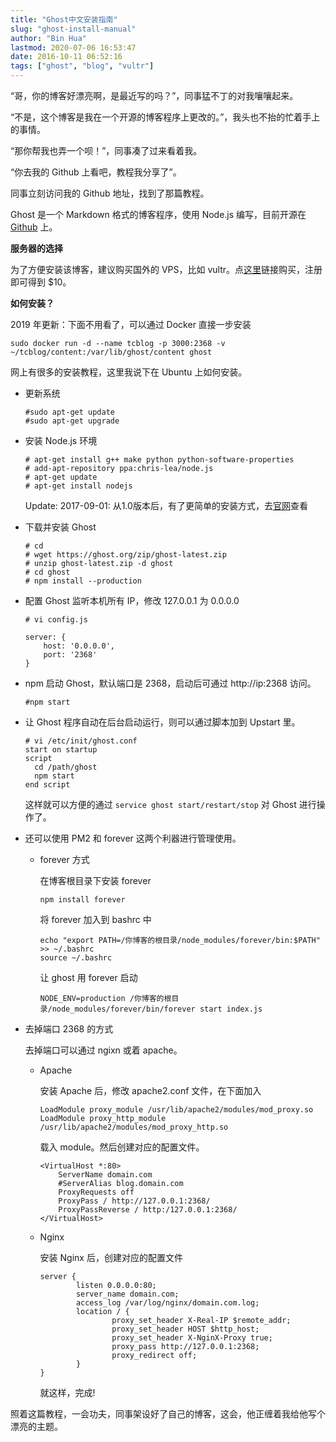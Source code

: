 ```yaml
---
title: "Ghost中文安装指南"
slug: "ghost-install-manual"
author: "Bin Hua"
lastmod: 2020-07-06 16:53:47
date: 2016-10-11 06:52:16
tags: ["ghost", "blog", "vultr"]
---
```


“哥，你的博客好漂亮啊，是最近写的吗？”，同事猛不丁的对我嚷嚷起来。

“不是，这个博客是我在一个开源的博客程序上更改的。”，我头也不抬的忙着手上的事情。

“那你帮我也弄一个呗！”，同事凑了过来看着我。

“你去我的 Github 上看吧，教程我分享了”。

同事立刻访问我的 Github 地址，找到了那篇教程。

Ghost 是一个 Markdown 格式的博客程序，使用 Node.js 编写，目前开源在 [Github](http://github.com/tryghost/ghost) 上。

**服务器的选择**

为了方便安装该博客，建议购买国外的 VPS，比如 vultr。点[这里](https://www.vultr.com/?ref=6870749)链接购买，注册即可得到 $10。

**如何安装？**

2019 年更新：下面不用看了，可以通过 Docker 直接一步安装

```
sudo docker run -d --name tcblog -p 3000:2368 -v ~/tcblog/content:/var/lib/ghost/content ghost
```

网上有很多的安装教程，这里我说下在 Ubuntu 上如何安装。

- 更新系统

    ```
    #sudo apt-get update
    #sudo apt-get upgrade
    ```
    
- 安装 Node.js 环境

    ```
    # apt-get install g++ make python python-software-properties
    # add-apt-repository ppa:chris-lea/node.js
    # apt-get update
    # apt-get install nodejs
    ```
    
    Update: 2017-09-01: 从1.0版本后，有了更简单的安装方式，去[官网](https://docs.ghost.org/docs/install)查看

- 下载并安装 Ghost
    
    ```
    # cd
    # wget https://ghost.org/zip/ghost-latest.zip
    # unzip ghost-latest.zip -d ghost
    # cd ghost
    # npm install --production
    ```
    
- 配置 Ghost 监听本机所有 IP，修改 127.0.0.1 为 0.0.0.0

    ```
    # vi config.js
    
    server: {
        host: '0.0.0.0',
        port: '2368'
    }
    ```
    
- npm 启动 Ghost，默认端口是 2368，启动后可通过 http://ip:2368 访问。

    ```
    #npm start
    ```
    
- 让 Ghost 程序自动在后台启动运行，则可以通过脚本加到 Upstart 里。

    ```
    # vi /etc/init/ghost.conf
    start on startup
    script
      cd /path/ghost
      npm start
    end script
    ```
    
    这样就可以方便的通过 `service ghost start/restart/stop` 对 Ghost 进行操作了。

- 还可以使用 PM2 和 forever 这两个利器进行管理使用。

    - forever 方式

        在博客根目录下安装 forever

        ```
        npm install forever
        ```
        
        将 forever 加入到 bashrc 中

        ```
        echo "export PATH=/你博客的根目录/node_modules/forever/bin:$PATH" >> ~/.bashrc
        source ~/.bashrc
        ```
        
        让 ghost 用 forever 启动

        ```
        NODE_ENV=production /你博客的根目录/node_modules/forever/bin/forever start index.js
        ```

- 去掉端口 2368 的方式

    去掉端口可以通过 ngixn 或着 apache。

    - Apache

        安装 Apache 后，修改 apache2.conf 文件，在下面加入

        ```
        LoadModule proxy_module /usr/lib/apache2/modules/mod_proxy.so
        LoadModule proxy_http_module /usr/lib/apache2/modules/mod_proxy_http.so
        ```

        载入 module。然后创建对应的配置文件。

        ```
        <VirtualHost *:80>
            ServerName domain.com
            #ServerAlias blog.domain.com
            ProxyRequests off
            ProxyPass / http://127.0.0.1:2368/
            ProxyPassReverse / http:/127.0.0.1:2368/
        </VirtualHost>
        ```

    - Nginx

        安装 Nginx 后，创建对应的配置文件

        ```
        server {
                listen 0.0.0.0:80;
                server_name domain.com;
                access_log /var/log/nginx/domain.com.log;
                location / {
                        proxy_set_header X-Real-IP $remote_addr;
                        proxy_set_header HOST $http_host;
                        proxy_set_header X-NginX-Proxy true;
                        proxy_pass http://127.0.0.1:2368;
                        proxy_redirect off;
                }
        }
        ```

        就这样，完成!

照着这篇教程，一会功夫，同事架设好了自己的博客，这会，他正缠着我给他写个漂亮的主题。
